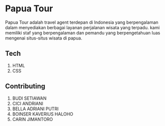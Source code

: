 # Papua Tour

Papua Tour adalah travel agent terdepan di Indonesia yang berpengalaman dalam menyediakan berbagai layanan perjalanan wisata yang terpadu. kami memiliki staf yang berpengalaman dan pemandu yang berpengetahuan luas mengenai situs-situs wisata di papua.

## Tech

1. HTML
2. CSS

## Contributing

1. BUDI SETIAWAN
2. CICI ANDRIANI
3. BELLA ADRIANI PUTRI
4. BOINSER KAVERIUS HALOHO
5. CARIN JIMANTORO
